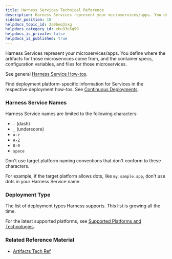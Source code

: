 ```yaml
---
title: Harness Services Technical Reference
description: Harness Services represent your microservices/apps. You define where the artifacts for those microservices come from, and the container specs, configuration variables, and files for those microservic…
sidebar_position: 10
helpdocs_topic_id: 2a0beq3sxg
helpdocs_category_id: xbu33o5q99
helpdocs_is_private: false
helpdocs_is_published: true
---
```


Harness Services represent your microservices/apps. You define where the artifacts for those microservices come from, and the container specs, configuration variables, and files for those microservices.

See general [Harness Service How-tos](/docs/category/add-services). 

Find deployment platform-specific information for Services in the respective deployment how-tos. See [Continuous Deployments](/docs/category/continuous-delivery).

### Harness Service Names

Harness Service names are limited to the following characters:

* `-` (dash)
* `_` (underscore)
* `a-z`
* `A-Z`
* `0-9`
* `space`

Don't use target platform naming conventions that don't conform to these characters.

For example, if the target platform allows dots, like `my.sample.app`, don't use dots in your Harness Service name.

### Deployment Type

The list of deployment types Harness supports. This list is growing all the time.

For the latest supported platforms, see [Supported Platforms and Technologies](../../../../starthere-firstgen/supported-platforms.md).

### Related Reference Material

* [Artifacts Tech Ref](/docs/category/artifacts-tech-ref-firstgen)

